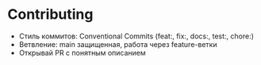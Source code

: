 # Contributing
- Стиль коммитов: Conventional Commits (feat:, fix:, docs:, test:, chore:)
- Ветвление: main защищенная, работа через feature-ветки
- Открывай PR с понятным описанием
